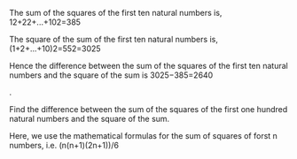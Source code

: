 The sum of the squares of the first ten natural numbers is,
12+22+...+102=385

The square of the sum of the first ten natural numbers is,
(1+2+...+10)2=552=3025

Hence the difference between the sum of the squares of the first ten natural numbers and the square of the sum is 3025−385=2640

.

Find the difference between the sum of the squares of the first one hundred natural numbers and the square of the sum.

Here, we use the mathematical formulas for the sum of squares of forst n numbers, i.e. (n(n+1)(2n+1))/6